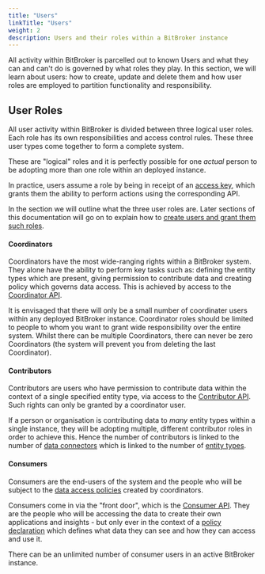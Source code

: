 ```yaml
---
title: "Users"
linkTitle: "Users"
weight: 2
description: Users and their roles within a BitBroker instance
---
```


All activity within BitBroker is parcelled out to known Users and what they can and can't do is governed by what roles they play. In this section, we will learn about users: how to create, update and delete them and how user roles are employed to partition functionality and responsibility.

## User Roles

All user activity within BitBroker is divided between three logical user roles. Each role has its own responsibilities and access control rules. These three user types come together to form a complete system.

These are "logical" roles and it is perfectly possible for one _actual_ person to be adopting more than one role within an deployed instance.

In practice, users assume a role by being in receipt of an [access key](/docs/api-conventions/authorisation/), which grants them the ability to perform actions using the corresponding API.

In the section we will outline what the three user roles are. Later sections of this documentation will go on to  explain how to [create users and grant them such roles](/docs/coordinator/user/).

#### Coordinators

Coordinators have the most wide-ranging rights within a BitBroker system. They alone have the ability to perform key tasks such as: defining the entity types which are present, giving permission to contribute data and creating policy which governs data access. This is achieved by access to the [Coordinator API](/docs/coordinator/).

It is envisaged that there will only be a small number of coordinater users within any deployed BitBroker instance. Coordinator roles should be limited to people to whom you want to grant wide responsibility over the entire system. Whilst there can be multiple Coordinators, there can never be zero Coordinators (the system will prevent you from deleting the last Coordinator).

#### Contributors

Contributors are users who have permission to contribute data within the context of a single specified entity type, via access to the [Contributor API](/docs/contributor/). Such rights can only be granted by a coordinator user.

If a person or organisation is contributing data to _many_ entity types within a single instance, they will be adopting multiple, different contributor roles in order to achieve this. Hence the number of contributors is linked to the number of [data connectors](/docs/concepts/connectors/) which is linked to the number of [entity types](/docs/concepts/entity-types/).

#### Consumers

Consumers are the end-users of the system and the people who will be subject to the [data access policies](/docs/concepts/policy/) created by coordinators.

Consumers come in via the "front door", which is the [Consumer API](/docs/api/). They are the people who will be accessing the data to create their own applications and insights - but only ever in the context of a [policy declaration](/docs/concepts/policy/) which defines what data they can see and how they can access and use it.

There can be an unlimited number of consumer users in an active BitBroker instance.
